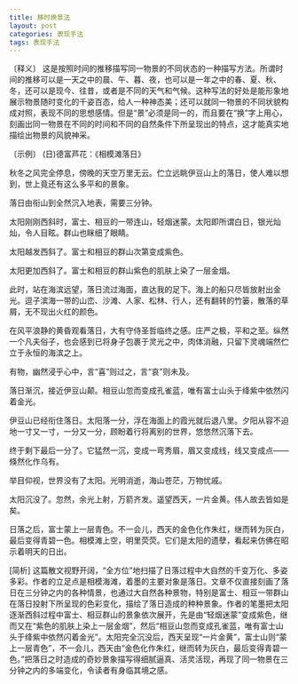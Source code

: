 ```yaml
---
title: 移时换景法
layout: post
categories: 表现手法
tags: 表现手法
---
```


〔释义〕 这是按照时间的推移描写同一物景的不同状态的一种描写方法。所谓时间的推移可以是一天之中的晨、午、暮、夜，也可以是一年之中的春、夏、秋、冬，还可以是现今、往昔，或者是不同的天气和气候。这种写法的好处是能形象地展示物景随时变化的千姿百态，给人一种神态美；还可以就同一物景的不同状貌构成对照，表现不同的思想感情。但是“景”必须是同一的，而且要在“换”字上用心，刻画出同一物景在不同的时间和不同的自然条件下所呈现出的特点，这才能真实地描绘出物景的风貌神采。

〔示例〕 (日)德富芦花：《相模滩落日》

秋冬之风完全停息，傍晚的天空万里无云。伫立远眺伊豆山上的落日，使人难以想到，世上竟还有这么多平和的景象。

落日由衔山到全然沉入地表，需要三分钟。

太阳刚刚西斜时，富士、相豆的一带连山，轻烟迷蒙。太阳即所谓白日，银光灿灿，令人目眩。群山也眯细了眼睛。

太阳越发西斜了。富士和相豆的群山次第变成紫色。

太阳更加西斜了。富士和相豆的群山紫色的肌肤上染了一层金烟。

此时，站在海滨远望，落日流过海面，直达我的足下。海上的船只尽皆放射出金光。逗子滨海一带的山峦、沙滩、人家、松林、行人，还有翻转的竹篓，散落的草屑，无不现出火红的颜色。

在风平浪静的黄昏观看落日，大有守侍圣哲临终之感。庄严之极，平和之至。纵然一个凡夫俗子，也会感到已将身子包裹于灵光之中，肉体消融，只留下灵魂端然伫立于永恒的海滨之上。

有物，幽然浸乎心中，言“喜”则过之，言“哀”则未及。

落日渐沉，接近伊豆山颠。相豆山忽而变成孔雀蓝，唯有富士山头于绛紫中依然闪着金光。

伊豆山已经衔住落日。太阳落一分，浮在海面上的霞光就后退八里。夕阳从容不迫地一寸又一寸，一分又一分，顾盼着行将离别的世界，悠悠然沉落下去。

终于剩下最后一分了。它猛然一沉，变成一弯秀眉，眉又变成线，线又变成点——倏然化作乌有。

举目仰视，世界没有了太阳。光明消逝，海山苍茫，万物忧戚。

太阳沉没了。忽然，余光上射，万箭齐发。遥望西天，一片金黄。伟人故去皆如是矣。

日落之后，富士蒙上一层青色。不一会儿，西天的金色化作朱红，继而转为灰白，最后变得青碧一色。相模滩上空，明里荧荧。它们是太阳的遗孽，看起来仿佛在昭示着明天的日出。

[简析] 这篇散文视野开阔，“全方位”地扫描了日落过程中大自然的千变万化、多姿多彩。作者的立足点是相模海滩，着墨的主要对象是落日。文章不仅直接刻画了落日在三分钟之内的各种情景，也通过大自然各种景物，特别是富士、相豆一带群山在落日投射下所呈现的色彩变化，描绘了落日造成的种种景象。作者的笔墨把太阳逐渐西斜过程中富士、相豆群山的景象依次展开，先是由“轻烟迷蒙”变成紫色，继而又在“紫色的肌肤上染上一层金烟”，然后“相豆山忽而变成孔雀蓝，唯有富士山头于绛紫中依然闪着金光”。太阳完全沉没后，西天呈现“一片金黄”，富士山则“蒙上一层青色”，不一会儿，西天由“金色化作朱红，继而转为灰白，最后变得青碧一色。”把落日之时造成的奇妙景象描写得细腻逼真、活灵活现，再现了同一物景在三分钟之内的多端变化，令读者有身临其境之感。 